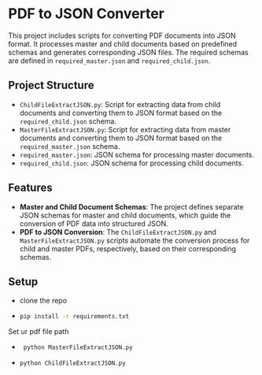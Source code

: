 # PDF to JSON Converter

This project includes scripts for converting PDF documents into JSON format. It processes master and child documents based on predefined schemas and generates corresponding JSON files. The required schemas are defined in `required_master.json` and `required_child.json`.

## Project Structure

- `ChildFileExtractJSON.py`: Script for extracting data from child documents and converting them to JSON format based on the `required_child.json` schema.
- `MasterFileExtractJSON.py`: Script for extracting data from master documents and converting them to JSON format based on the `required_master.json` schema.
- `required_master.json`: JSON schema for processing master documents.
- `required_child.json`: JSON schema for processing child documents.

## Features

- **Master and Child Document Schemas**: The project defines separate JSON schemas for master and child documents, which guide the conversion of PDF data into structured JSON.
- **PDF to JSON Conversion**: The `ChildFileExtractJSON.py` and `MasterFileExtractJSON.py` scripts automate the conversion process for child and master PDFs, respectively, based on their corresponding schemas.

## Setup 
- clone the repo

- ```bash
  pip install -r requirements.txt
  ```

Set ur pdf file path

- ```bash
   python MasterFileExtractJSON.py 
  ```
- ```bash
  python ChildFileExtractJSON.py
  ```
  
